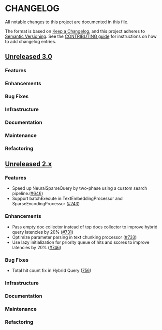 # CHANGELOG
All notable changes to this project are documented in this file.

The format is based on [Keep a Changelog](https://keepachangelog.com/en/1.0.0/), and this project adheres to [Semantic Versioning](https://semver.org/spec/v2.0.0.html). See the [CONTRIBUTING guide](./CONTRIBUTING.md#Changelog) for instructions on how to add changelog entries.

## [Unreleased 3.0](https://github.com/opensearch-project/neural-search/compare/2.x...HEAD)
### Features
### Enhancements
### Bug Fixes
### Infrastructure
### Documentation
### Maintenance
### Refactoring

## [Unreleased 2.x](https://github.com/opensearch-project/neural-search/compare/2.14...2.x)
### Features
- Speed up NeuralSparseQuery by two-phase using a custom search pipeline.([#646](https://github.com/opensearch-project/neural-search/issues/646))
- Support batchExecute in TextEmbeddingProcessor and SparseEncodingProcessor ([#743](https://github.com/opensearch-project/neural-search/issues/743))
### Enhancements
- Pass empty doc collector instead of top docs collector to improve hybrid query latencies by 20% ([#731](https://github.com/opensearch-project/neural-search/pull/731))
- Optimize parameter parsing in text chunking processor ([#733](https://github.com/opensearch-project/neural-search/pull/733))
- Use lazy initialization for priority queue of hits and scores to improve latencies by 20% ([#746](https://github.com/opensearch-project/neural-search/pull/746))
### Bug Fixes
- Total hit count fix in Hybrid Query ([756](https://github.com/opensearch-project/neural-search/pull/756))
### Infrastructure
### Documentation
### Maintenance
### Refactoring
